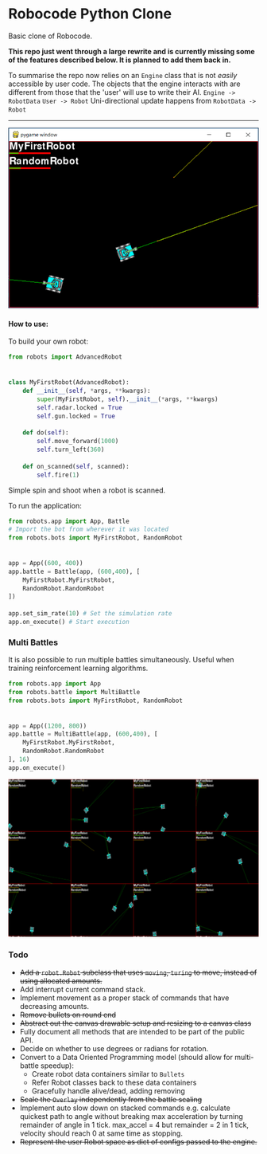 # Robocode Python Clone

Basic clone of Robocode.

__This repo just went through a large rewrite and is currently missing some of the features described below.  It is planned to add them back in.__

To summarise the repo now relies on an `Engine` class that is not _easily_ accessible by user code.  The objects that the engine interacts with are different from those that the 'user' will use to write their AI.
`Engine -> RobotData`
`User -> Robot`
Uni-directional update happens from `RobotData -> Robot`

***


![Battle Image](/docs/images/battle.png)

#### How to use:

To build your own robot:
```python
from robots import AdvancedRobot


class MyFirstRobot(AdvancedRobot):
    def __init__(self, *args, **kwargs):
        super(MyFirstRobot, self).__init__(*args, **kwargs)
        self.radar.locked = True
        self.gun.locked = True

    def do(self):
        self.move_forward(1000)
        self.turn_left(360)

    def on_scanned(self, scanned):
        self.fire(1)
```

Simple spin and shoot when a robot is scanned.

To run the application:
```python
from robots.app import App, Battle
# Import the bot from wherever it was located
from robots.bots import MyFirstRobot, RandomRobot


app = App((600, 400))
app.battle = Battle(app, (600,400), [
    MyFirstRobot.MyFirstRobot,
    RandomRobot.RandomRobot
])

app.set_sim_rate(10) # Set the simulation rate
app.on_execute() # Start execution
```

### Multi Battles

It is also possible to run multiple battles simultaneously.
Useful when training reinforcement learning algorithms.

```python
from robots.app import App
from robots.battle import MultiBattle
from robots.bots import MyFirstRobot, RandomRobot


app = App((1200, 800))
app.battle = MultiBattle(app, (600,400), [
    MyFirstRobot.MyFirstRobot,
    RandomRobot.RandomRobot
], 16)
app.on_execute()
```
![Multi_Battle Image](/docs/images/multi_battle.png)

### Todo
* ~~Add a `robot.Robot` subclass that uses `moving`, `turing` to move, instead of using allocated amounts.~~
* Add interrupt current command stack.
* Implement movement as a proper stack of commands that have decreasing amounts.
* ~~Remove bullets on round end~~
* ~~Abstract out the canvas drawable setup and resizing to a canvas class~~
* Fully document all methods that are intended to be part of the public API.
* Decide on whether to use degrees or radians for rotation.
* Convert to a Data Oriented Programming model (should allow for multi-battle speedup):
    * Create robot data containers similar to `Bullets`
    * Refer Robot classes back to these data containers
    * Gracefully handle alive/dead, adding removing 
* ~~Scale the `Overlay` independently from the battle scaling~~
* Implement auto slow down on stacked commands e.g. calculate quickest path to angle without breaking max acceleration by turning remainder of angle in 1 tick.  max_accel = 4 but remainder = 2 in 1 tick, velocity should reach 0 at same time as stopping.
* ~~Represent the user Robot space as dict of configs passed to the engine.~~
